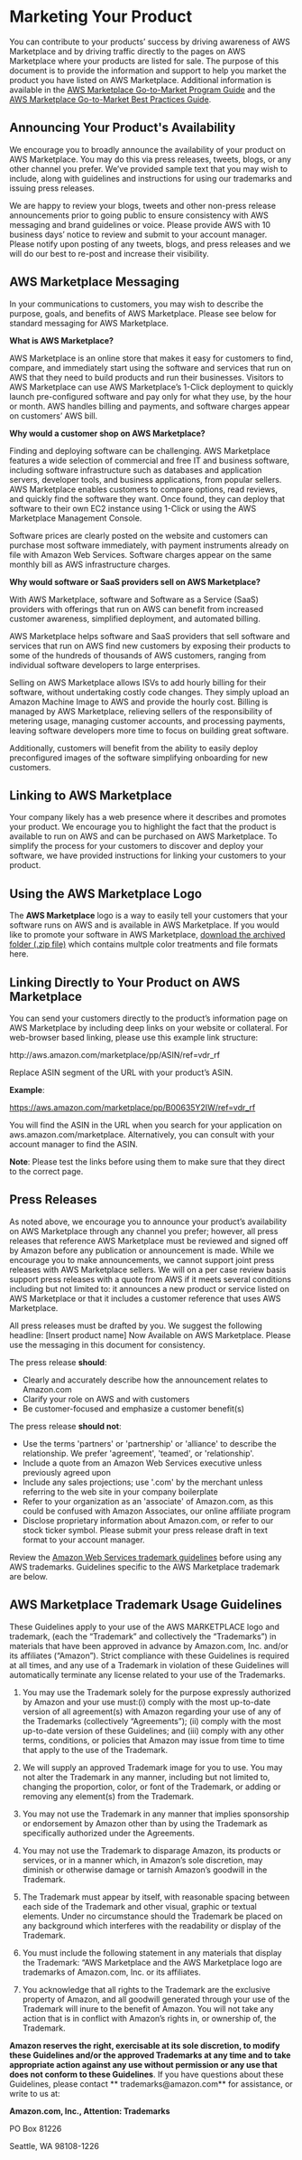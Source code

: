 # Marketing Your Product<a name="product-marketing"></a>

 You can contribute to your products’ success by driving awareness of AWS Marketplace and by driving traffic directly to the pages on AWS Marketplace where your products are listed for sale\. The purpose of this document is to provide the information and support to help you market the product you have listed on AWS Marketplace\. Additional information is available in the [AWS Marketplace Go\-to\-Market Program Guide](https://s3.amazonaws.com/awsmp-loadforms/AWS_MP_GTM_ProgramGuide.pdf) and the [AWS Marketplace Go\-to\-Market Best Practices Guide](https://s3.amazonaws.com/awsmp-loadforms/GTM_Best_Practice_Guide.pdf)\. 

## Announcing Your Product's Availability<a name="AnnouncingYourProductsAvailability"></a>

 We encourage you to broadly announce the availability of your product on AWS Marketplace\. You may do this via press releases, tweets, blogs, or any other channel you prefer\. We’ve provided sample text that you may wish to include, along with guidelines and instructions for using our trademarks and issuing press releases\. 

 We are happy to review your blogs, tweets and other non\-press release announcements prior to going public to ensure consistency with AWS messaging and brand guidelines or voice\. Please provide AWS with 10 business days’ notice to review and submit to your account manager\. Please notify upon posting of any tweets, blogs, and press releases and we will do our best to re\-post and increase their visibility\. 

## AWS Marketplace Messaging<a name="AWSMarketplaceMessaging"></a>

 In your communications to customers, you may wish to describe the purpose, goals, and benefits of AWS Marketplace\. Please see below for standard messaging for AWS Marketplace\. 

 **What is AWS Marketplace?** 

 AWS Marketplace is an online store that makes it easy for customers to find, compare, and immediately start using the software and services that run on AWS that they need to build products and run their businesses\. Visitors to AWS Marketplace can use AWS Marketplace’s 1\-Click deployment to quickly launch pre\-configured software and pay only for what they use, by the hour or month\. AWS handles billing and payments, and software charges appear on customers’ AWS bill\. 

 **Why would a customer shop on AWS Marketplace?** 

 Finding and deploying software can be challenging\. AWS Marketplace features a wide selection of commercial and free IT and business software, including software infrastructure such as databases and application servers, developer tools, and business applications, from popular sellers\. AWS Marketplace enables customers to compare options, read reviews, and quickly find the software they want\. Once found, they can deploy that software to their own EC2 instance using 1\-Click or using the AWS Marketplace Management Console\. 

 Software prices are clearly posted on the website and customers can purchase most software immediately, with payment instruments already on file with Amazon Web Services\. Software charges appear on the same monthly bill as AWS infrastructure charges\. 

 **Why would software or SaaS providers sell on AWS Marketplace?** 

 With AWS Marketplace, software and Software as a Service \(SaaS\) providers with offerings that run on AWS can benefit from increased customer awareness, simplified deployment, and automated billing\. 

 AWS Marketplace helps software and SaaS providers that sell software and services that run on AWS find new customers by exposing their products to some of the hundreds of thousands of AWS customers, ranging from individual software developers to large enterprises\. 

 Selling on AWS Marketplace allows ISVs to add hourly billing for their software, without undertaking costly code changes\. They simply upload an Amazon Machine Image to AWS and provide the hourly cost\. Billing is managed by AWS Marketplace, relieving sellers of the responsibility of metering usage, managing customer accounts, and processing payments, leaving software developers more time to focus on building great software\. 

 Additionally, customers will benefit from the ability to easily deploy preconfigured images of the software simplifying onboarding for new customers\. 

## Linking to AWS Marketplace<a name="linking-to-aws-marketplace"></a>

 Your company likely has a web presence where it describes and promotes your product\. We encourage you to highlight the fact that the product is available to run on AWS and can be purchased on AWS Marketplace\. To simplify the process for your customers to discover and deploy your software, we have provided instructions for linking your customers to your product\. 

## Using the AWS Marketplace Logo<a name="using-the-aws-marketplace-logo"></a>

 The **AWS Marketplace** logo is a way to easily tell your customers that your software runs on AWS and is available in AWS Marketplace\. If you would like to promote your software in AWS Marketplace, [download the archived folder \(\.zip file\)](https://s3.amazonaws.com/awsmp-logos/AWS_Marketplace-Logos-AllFormats-171006.zip) which contains multple color treatments and file formats here\. 

## Linking Directly to Your Product on AWS Marketplace<a name="linking-directly-to-your-product-on-aws-marketplace"></a>

 You can send your customers directly to the product’s information page on AWS Marketplace by including deep links on your website or collateral\. For web\-browser based linking, please use this example link structure: 

 http://aws\.amazon\.com/marketplace/pp/ASIN/ref=vdr\_rf 

 Replace ASIN segment of the URL with your product’s ASIN\. 

 **Example**: 

 [https://aws\.amazon\.com/marketplace/pp/B00635Y2IW/ref=vdr\_rf](https://aws.amazon.com/marketplace/pp/B00635Y2IW/ref=vdr_rf) 

 You will find the ASIN in the URL when you search for your application on aws\.amazon\.com/marketplace\. Alternatively, you can consult with your account manager to find the ASIN\. 

 **Note**: Please test the links before using them to make sure that they direct to the correct page\. 

## Press Releases<a name="press-releases"></a>

 As noted above, we encourage you to announce your product’s availability on AWS Marketplace through any channel you prefer; however, all press releases that reference AWS Marketplace must be reviewed and signed off by Amazon before any publication or announcement is made\. While we encourage you to make announcements, we cannot support joint press releases with AWS Marketplace sellers\. We will on a per case review basis support press releases with a quote from AWS if it meets several conditions including but not limited to: it announces a new product or service listed on AWS Marketplace or that it includes a customer reference that uses AWS Marketplace\. 

 All press releases must be drafted by you\. We suggest the following headline: \[Insert product name\] Now Available on AWS Marketplace\. Please use the messaging in this document for consistency\. 

 The press release **should**: 
+  Clearly and accurately describe how the announcement relates to Amazon\.com 
+  Clarify your role on AWS and with customers 
+  Be customer\-focused and emphasize a customer benefit\(s\) 

 The press release **should not**: 
+  Use the terms 'partners' or 'partnership' or 'alliance' to describe the relationship\. We prefer 'agreement', 'teamed', or 'relationship'\. 
+  Include a quote from an Amazon Web Services executive unless previously agreed upon 
+  Include any sales projections; use '\.com' by the merchant unless referring to the web site in your company boilerplate 
+  Refer to your organization as an 'associate' of Amazon\.com, as this could be confused with Amazon Associates, our online affiliate program 
+  Disclose proprietary information about Amazon\.com, or refer to our stock ticker symbol\. Please submit your press release draft in text format to your account manager\. 

 Review the [Amazon Web Services trademark guidelines](http://aws.amazon.com/trademark-guidelines/) before using any AWS trademarks\. Guidelines specific to the AWS Marketplace trademark are below\. 

## AWS Marketplace Trademark Usage Guidelines<a name="aws-marketplace-trademark-usage-guidelines"></a>

 These Guidelines apply to your use of the AWS MARKETPLACE logo and trademark, \(each the “Trademark” and collectively the “Trademarks”\) in materials that have been approved in advance by Amazon\.com, Inc\. and/or its affiliates \(“Amazon”\)\. Strict compliance with these Guidelines is required at all times, and any use of a Trademark in violation of these Guidelines will automatically terminate any license related to your use of the Trademarks\. 

1.  You may use the Trademark solely for the purpose expressly authorized by Amazon and your use must:\(i\) comply with the most up\-to\-date version of all agreement\(s\) with Amazon regarding your use of any of the Trademarks \(collectively “Agreements”\); \(ii\) comply with the most up\-to\-date version of these Guidelines; and \(iii\) comply with any other terms, conditions, or policies that Amazon may issue from time to time that apply to the use of the Trademark\. 

1.  We will supply an approved Trademark image for you to use\. You may not alter the Trademark in any manner, including but not limited to, changing the proportion, color, or font of the Trademark, or adding or removing any element\(s\) from the Trademark\. 

1.  You may not use the Trademark in any manner that implies sponsorship or endorsement by Amazon other than by using the Trademark as specifically authorized under the Agreements\. 

1.  You may not use the Trademark to disparage Amazon, its products or services, or in a manner which, in Amazon’s sole discretion, may diminish or otherwise damage or tarnish Amazon’s goodwill in the Trademark\. 

1.  The Trademark must appear by itself, with reasonable spacing between each side of the Trademark and other visual, graphic or textual elements\. Under no circumstance should the Trademark be placed on any background which interferes with the readability or display of the Trademark\. 

1.  You must include the following statement in any materials that display the Trademark: “AWS Marketplace and the AWS Marketplace logo are trademarks of Amazon\.com, Inc\. or its affiliates\. 

1.  You acknowledge that all rights to the Trademark are the exclusive property of Amazon, and all goodwill generated through your use of the Trademark will inure to the benefit of Amazon\. You will not take any action that is in conflict with Amazon’s rights in, or ownership of, the Trademark\. 

 **Amazon reserves the right, exercisable at its sole discretion, to modify these Guidelines and/or the approved Trademarks at any time and to take appropriate action against any use without permission or any use that does not conform to these Guidelines**\. If you have questions about these Guidelines, please contact ** trademarks@amazon\.com** for assistance, or write to us at: 

 **Amazon\.com, Inc\., Attention: Trademarks** 

 PO Box 81226 

 Seattle, WA 98108\-1226 
